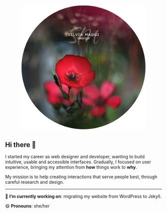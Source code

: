 <div align="center">
  <h1><img src="assets/silviamaggi-logo.jpg" alt="Silvia Maggi Design" width="400" height="400"></h1>
</div>

## Hi there 👋

I started my career as web designer and developer, wanting to build intuitive, usable and accessible interfaces.
Gradually, I focused on user experience, bringing my attention from **how** things work to **why**.

My mission is to help creating interactions that serve people best, through careful research and design.

---

🔭 **I’m currently working on**: migrating my website from WordPress to Jekyll.

😄 **Pronouns**: she/her
